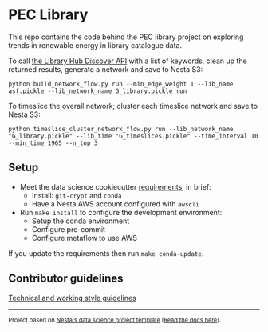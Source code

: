 # PEC Library

This repo contains the code behind the PEC library project on exploring trends in renewable energy in library catalogue data.  

To call [the Library Hub Discover API](https://discover.libraryhub.jisc.ac.uk/support/api/) with a list of keywords, clean up the returned results, generate a network and save to Nesta S3:

`python build_network_flow.py run --min_edge_weight 1 --lib_name asf.pickle --lib_network_name G_library.pickle run`

To timeslice the overall network; cluster each timeslice network and save to Nesta S3: 

`python timeslice_cluster_network_flow.py run --lib_network_name "G_library.pickle" --lib_time "G_timeslices.pickle" --time_interval 10 --min_time 1965 --n_top 3`

## Setup

- Meet the data science cookiecutter [requirements](http://nestauk.github.io/ds-cookiecutter/quickstart), in brief:
  - Install: `git-crypt` and `conda`
  - Have a Nesta AWS account configured with `awscli`
- Run `make install` to configure the development environment:
  - Setup the conda environment
  - Configure pre-commit
  - Configure metaflow to use AWS

If you update the requirements then run `make conda-update`.

## Contributor guidelines

[Technical and working style guidelines](https://github.com/nestauk/ds-cookiecutter/blob/master/GUIDELINES.md)

---

<small><p>Project based on <a target="_blank" href="https://github.com/nestauk/ds-cookiecutter">Nesta's data science project template</a>
(<a href="http://nestauk.github.io/ds-cookiecutter">Read the docs here</a>).
</small>
